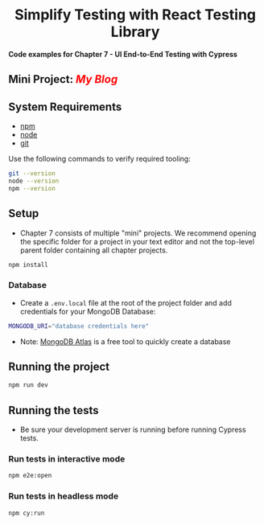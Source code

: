 <style>
  i {
      color:red;
  }
</style>
<div>
  <h1 align="center">Simplify Testing with React Testing Library
  </h1>
  <strong> 
  Code examples for Chapter 7 - UI End-to-End Testing with Cypress
  </strong>
  <h2>
  Mini Project: <i>My Blog</i>
  </h2>
</div>

## System Requirements

- [npm](https://www.npmjs.com/)
- [node](https://nodejs.org)
- [git](https://git-scm.com/)

Use the following commands to verify required tooling:

```bash
git --version
node --version
npm --version
```

## Setup

- Chapter 7 consists of multiple "mini" projects. We recommend opening the specific folder for a project in your text editor and not the top-level parent folder containing all chapter projects.

```bash
npm install
```

### Database

- Create a `.env.local` file at the root of the project folder and add credentials for your MongoDB Database:

```bash
MONGODB_URI="database credentials here"
```

- Note: [MongoDB Atlas](https://www.mongodb.com/cloud/atlas) is a free tool to quickly create a database

## Running the project

```bash
npm run dev
```

## Running the tests

- Be sure your development server is running before running Cypress tests.

### Run tests in interactive mode

```bash
npm e2e:open
```

### Run tests in headless mode

```bash
npm cy:run
```
